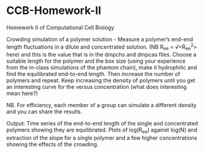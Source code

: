 # CCB-Homework-II
Homework II of Computational Cell Biology

Crowding simulation of a polymer solution - Measure a polymer’s end-end length fluctuations in a dilute and concentrated solution. (NB R<sub>ee</sub> = √<R<sub>ee</sub><sup>2</sup>> here) and this is the value that is in the dmpchs and dmpcas files.
Choose a suitable length for the polymer and the box size (using your experience from the in-class simulations of the phantom chain), make it hydrophilic and find the equilibrated end-to-end length. Then increase the number of polymers and repeat. Keep increasing the density of polymers until you get an interesting curve for the <Ree> versus concentration (what does interesting mean here?)
  
  NB. For efficiency, each member of a group can simulate a different density and you can share the
results.

  Output: Time series of the end-to-end length of the single and concentrated polymers showing
they are equilibrated. Plots of log(R<sub>ee</sub>) against log(N) and extraction of the slope for a single
polymer and a few higher concentrations showing the effects of the crowding.
